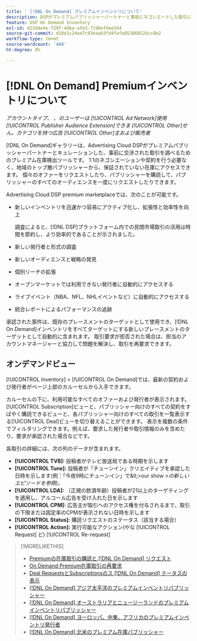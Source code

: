 ```yaml
---
title: ' [!DNL On Demand] プレミアムインベントリについて'
description: DSPがプレミアムパブリッシャーパートナーと事前にネゴシエートした取引について説明します。
feature: DSP On Demand Inventory
exl-id: d23d4e4e-f29f-4dba-afe3-7198ef4ee544
source-git-commit: d10e1c24ee7c93eaab3fd4fefe853860226cc8e2
workflow-type: tm+mt
source-wordcount: '460'
ht-degree: 0%

---
```


# [!DNL On Demand] Premiumインベントリについて

*アカウントタイプ、 、のユーザーは [!UICONTROL Ad Network]使用 [!UICONTROL Publisher Audience Extension]できま [!UICONTROL Other]せん。カテゴリを持つ広告 [!UICONTROL Other]主および販売者*

[!DNL On Demand]ギャラリーは、Advertising Cloud DSPがプレミアムパブリッシャーパートナーとキュレーションした、事前に交渉された取引を調べるためのプレミアム在庫検出ツールです。 1:1のネゴシエーションや契約を行う必要なく、地域のトップ層パブリッシャーから、保証されていない在庫にアクセスできます。 個々のオファーをリクエストしたり、パブリッシャーを購読して、パブリッシャーのすべてのオーディエンスを一度にリクエストしたりできます。

Advertising Cloud DSP premium marketplaceでは、次のことが可能です。

* 新しいインベントリを迅速かつ容易にアクティブ化し、拡張性と効率性を向上

   調査によると、[!DNL DSP]プラットフォーム内での民間市場取引の活用は時間を節約し、より効率的であることが示されました。

* 新しい発行者と形式の調査
* 新しいオーディエンスと戦略の発見
* 個別リーチの拡張
* オープンマーケットでは利用できない発行者に自動的にアクセスする
* ライブイベント（NBA、NFL、NHLイベントなど）に自動的にアクセスする
* 統合レポートによるパフォーマンスの追跡

承認された案件は、既存のプレースメントのターゲットとして使用でき、[!DNL On Demand]インベントリをすべてターゲットにする新しいプレースメントのターゲットとして自動的に含まれます。 取引要求が拒否された場合は、担当のアカウントマネージャーと協力して問題を解決し、取引を再要求できます。

## オンデマンドビュー

[!UICONTROL Inventory] > [!UICONTROL On Demand]では、最新の契約および発行者<!-- how recent? -->がページ上部のカルーセルから入手できます。

カルーセルの下に、利用可能なすべてのオファーおよび発行者が表示されます。 [!UICONTROL Subscription]ビューと、パブリッシャー向けのすべての契約をすばやく購読できるビューと、各パブリッシャー向けのすべての取引を一覧表示する[!UICONTROL Deal]ビューを切り替えることができます。 表示を複数の条件でフィルタリングできます。例えば、要求した発行者や取引情報のみを含めたり、要求が承認された場合などです。

各取引の詳細には、次の列のデータが含まれます。

* **[!UICONTROL TVB]:** 投稿者がテレビ放送局である時期を示します
* **[!UICONTROL Tune]:** 投稿者が「チューンイン」クリエイティブを承認した日時を示します(例：「今夜9時にチューンイン」で\&lt;>our show *\>の新しいエピソードを参照)。*
* **[!UICONTROL LDA]:** （正規の飲酒年齢）投稿者が21以上のターゲティングを適用し、アルコール広告を受け入れた日を示します
* **[!UICONTROL CPM]:** 広告主が取引へのアクセス権を付与されるまで、取引の下限または固定率のCPMが表示されない日時を示します
* **[!UICONTROL Status]:** 購読リクエストのステータス（該当する場合）
* **[!UICONTROL Action]:** 実行可能なアクション(やな [!UICONTROL Request] ど) [!UICONTROL Re-request]

>[!MORELIKETHIS]
>
>* [Premiumの在庫取引の購読と [!DNL On Demand] リクエスト](on-demand-inventory-subscribe.md)
>* [On Demand Premium在庫取引の再要求](on-demand-inventory-rerequest.md)
>* [Deal RequestsとSubscriptionsのス [!DNL On Demand] テータスの表示](on-demand-inventory-view-status.md)
>* [[!DNL On Demand] アジア太平洋のプレミアムインベントリパブリッシャー](on-demand-inventory-publishers-apac.md)
>* [[!DNL On Demand] オーストラリアとニュージーランドのプレミアムインベントリパブリッシャー](on-demand-inventory-publishers-anz.md)
>* [[!DNL On Demand] ヨーロッパ、中東、アフリカのプレミアムインベントリ発行者](on-demand-inventory-publishers-emea.md)
>* [[!DNL On Demand] 北米のプレミアム在庫パブリッシャー](on-demand-inventory-publishers-na.md)

